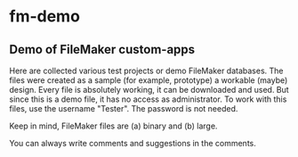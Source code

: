 # fm-demo
## Demo of FileMaker custom-apps
Here are collected various test projects or demo FileMaker databases. The files were created as a sample (for example, prototype) a workable (maybe) design. Every file is absolutely working, it can be downloaded and used. But since this is a demo file, it has no access as administrator. To work with this files, use the username "Tester". The password is not needed.

Keep in mind, FileMaker files are (a) binary and (b) large.

You can always write comments and suggestions in the comments.
